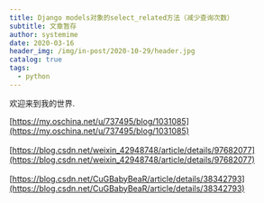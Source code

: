 ```yaml
---
title: Django models对象的select_related方法（减少查询次数）
subtitle: 文章暂存
author: systemime
date: 2020-03-16
header_img: /img/in-post/2020-10-29/header.jpg
catalog: true
tags:
  - python
---
```


欢迎来到我的世界.

<!-- more -->

[https://my.oschina.net/u/737495/blog/1031085](https://my.oschina.net/u/737495/blog/1031085)<br />
<br />[https://blog.csdn.net/weixin_42948748/article/details/97682077](https://blog.csdn.net/weixin_42948748/article/details/97682077)<br />
<br />[https://blog.csdn.net/CuGBabyBeaR/article/details/38342793](https://blog.csdn.net/CuGBabyBeaR/article/details/38342793)
